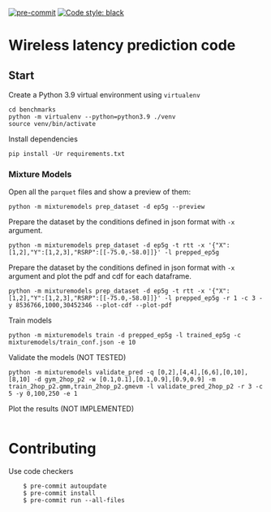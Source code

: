[![pre-commit](https://img.shields.io/badge/pre--commit-enabled-brightgreen?logo=pre-commit&logoColor=white)](https://pre-commit.com/)
[![Code style: black](https://img.shields.io/badge/code%20style-black-000000.svg)](https://github.com/psf/black)

# Wireless latency prediction code


## Start

Create a Python 3.9 virtual environment using `virtualenv`

```
cd benchmarks
python -m virtualenv --python=python3.9 ./venv
source venv/bin/activate
```

Install dependencies

```
pip install -Ur requirements.txt
```

### Mixture Models

Open all the `parquet` files and show a preview of them:
```
python -m mixturemodels prep_dataset -d ep5g --preview
```

Prepare the dataset by the conditions defined in json format with `-x` argument.
```
python -m mixturemodels prep_dataset -d ep5g -t rtt -x '{"X":[1,2],"Y":[1,2,3],"RSRP":[[-75.0,-58.0]]}' -l prepped_ep5g
```

Prepare the dataset by the conditions defined in json format with `-x` argument and plot the pdf and cdf for each dataframe.
```
python -m mixturemodels prep_dataset -d ep5g -t rtt -x '{"X":[1,2],"Y":[1,2,3],"RSRP":[[-75.0,-58.0]]}' -l prepped_ep5g -r 1 -c 3 -y 8536766,1000,30452346 --plot-cdf --plot-pdf
```

Train models
```
python -m mixturemodels train -d prepped_ep5g -l trained_ep5g -c mixturemodels/train_conf.json -e 10
```


Validate the models (NOT TESTED)
```
python -m mixturemodels validate_pred -q [0,2],[4,4],[6,6],[0,10],[8,10] -d gym_2hop_p2 -w [0.1,0.1],[0.1,0.9],[0.9,0.9] -m train_2hop_p2.gmm,train_2hop_p2.gmevm -l validate_pred_2hop_p2 -r 3 -c 5 -y 0,100,250 -e 1
```

Plot the results (NOT IMPLEMENTED)
```
```


# Contributing

Use code checkers

        $ pre-commit autoupdate
        $ pre-commit install
        $ pre-commit run --all-files

